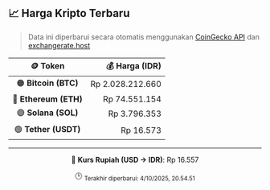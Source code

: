 

<!-- HARGA_KRIPTO -->
## 📈 Harga Kripto Terbaru

> Data ini diperbarui secara otomatis menggunakan [CoinGecko API](https://www.coingecko.com/) dan [exchangerate.host](https://exchangerate.host/)

<div align="center">

| 🪙 Token | 💰 Harga (IDR) |
|:------:|---------------:|
| 🟠 **Bitcoin (BTC)**   | Rp 2.028.212.660 |
| 🔵 **Ethereum (ETH)**  | Rp 74.551.154 |
| 🟣 **Solana (SOL)**    | Rp 3.796.353 |
| 🟢 **Tether (USDT)**   | Rp 16.573 |

---

💱 **Kurs Rupiah (USD → IDR)**: Rp 16.557

🕒 <sub>Terakhir diperbarui: 4/10/2025, 20.54.51</sub>

</div>
<!-- /HARGA_KRIPTO -->